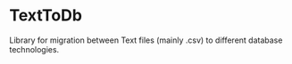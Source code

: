 # TextToDb
Library for migration between Text files (mainly .csv) to different database technologies.

